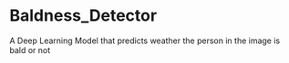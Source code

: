 # Baldness_Detector
A Deep Learning Model that predicts weather the person in the image is bald or not

